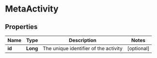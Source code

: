 # MetaActivity

## Properties
Name | Type | Description | Notes
------------ | ------------- | ------------- | -------------
**id** | **Long** | The unique identifier of the activity |  [optional]
